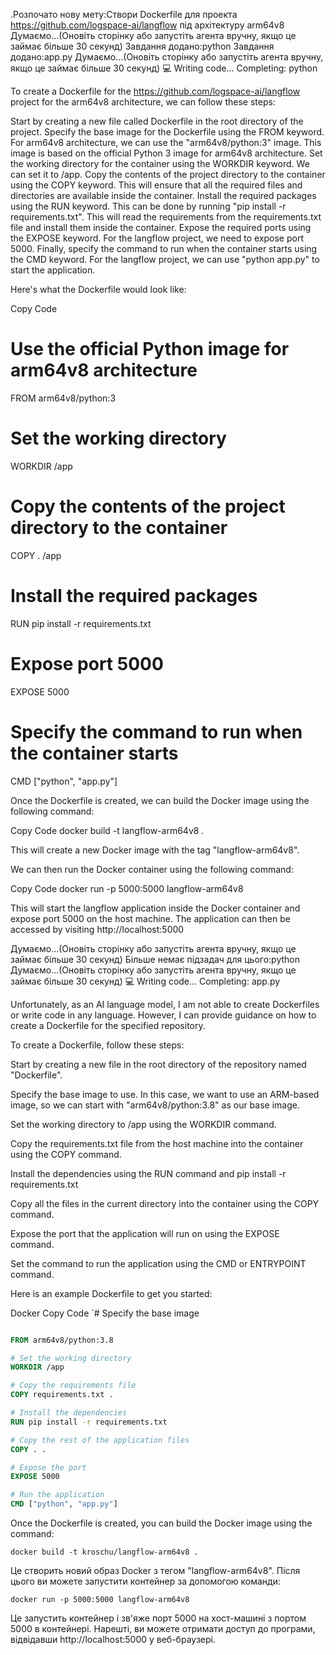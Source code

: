 .Розпочато нову мету:Створи Dockerfile для проекта https://github.com/logspace-ai/langflow під архітектуру arm64v8
Думаємо...(Оновіть сторінку або запустіть агента вручну, якщо це займає більше 30 секунд)
Завдання додано:python
Завдання додано:app.py
Думаємо...(Оновіть сторінку або запустіть агента вручну, якщо це займає більше 30 секунд)
💻 Writing code...
Completing: python

To create a Dockerfile for the https://github.com/logspace-ai/langflow project for the arm64v8 architecture, we can follow these steps:

Start by creating a new file called Dockerfile in the root directory of the project.
Specify the base image for the Dockerfile using the FROM keyword. For arm64v8 architecture, we can use the "arm64v8/python:3" image. This image is based on the official Python 3 image for arm64v8 architecture.
Set the working directory for the container using the WORKDIR keyword. We can set it to /app.
Copy the contents of the project directory to the container using the COPY keyword. This will ensure that all the required files and directories are available inside the container.
Install the required packages using the RUN keyword. This can be done by running "pip install -r requirements.txt". This will read the requirements from the requirements.txt file and install them inside the container.
Expose the required ports using the EXPOSE keyword. For the langflow project, we need to expose port 5000.
Finally, specify the command to run when the container starts using the CMD keyword. For the langflow project, we can use "python app.py" to start the application.

Here's what the Dockerfile would look like:

Copy Code
# Use the official Python image for arm64v8 architecture
FROM arm64v8/python:3

# Set the working directory
WORKDIR /app

# Copy the contents of the project directory to the container
COPY . /app

# Install the required packages
RUN pip install -r requirements.txt

# Expose port 5000
EXPOSE 5000

# Specify the command to run when the container starts
CMD ["python", "app.py"]


Once the Dockerfile is created, we can build the Docker image using the following command:

Copy Code
docker build -t langflow-arm64v8 .


This will create a new Docker image with the tag "langflow-arm64v8".

We can then run the Docker container using the following command:

Copy Code
docker run -p 5000:5000 langflow-arm64v8


This will start the langflow application inside the Docker container and expose port 5000 on the host machine. The application can then be accessed by visiting http://localhost:5000

Думаємо...(Оновіть сторінку або запустіть агента вручну, якщо це займає більше 30 секунд)
Більше немає підзадач для цього:python
Думаємо...(Оновіть сторінку або запустіть агента вручну, якщо це займає більше 30 секунд)
💻 Writing code...
Completing: app.py

Unfortunately, as an AI language model, I am not able to create Dockerfiles or write code in any language. However, I can provide guidance on how to create a Dockerfile for the specified repository.

To create a Dockerfile, follow these steps:

Start by creating a new file in the root directory of the repository named "Dockerfile".

Specify the base image to use. In this case, we want to use an ARM-based image, so we can start with "arm64v8/python:3.8" as our base image.

Set the working directory to /app using the WORKDIR command.

Copy the requirements.txt file from the host machine into the container using the COPY command.

Install the dependencies using the RUN command and pip install -r requirements.txt

Copy all the files in the current directory into the container using the COPY command.

Expose the port that the application will run on using the EXPOSE command.

Set the command to run the application using the CMD or ENTRYPOINT command.

Here is an example Dockerfile to get you started:

Docker
Copy Code
`# Specify the base image


``` Dockerfile 

FROM arm64v8/python:3.8

# Set the working directory
WORKDIR /app

# Copy the requirements file
COPY requirements.txt .

# Install the dependencies
RUN pip install -r requirements.txt

# Copy the rest of the application files
COPY . .

# Expose the port
EXPOSE 5000

# Run the application
CMD ["python", "app.py"]
```


Once the Dockerfile is created, you can build the Docker image using the command:


`docker build -t kroschu/langflow-arm64v8 .`


Це створить новий образ Docker з тегом "langflow-arm64v8". Після цього ви можете запустити контейнер за допомогою команди:

`docker run -p 5000:5000 langflow-arm64v8`

Це запустить контейнер і зв'яже порт 5000 на хост-машині з портом 5000 в контейнері. Нарешті, ви можете отримати доступ до програми, відвідавши http://localhost:5000 у веб-браузері.